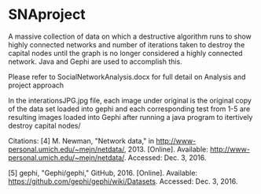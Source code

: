 # SNAproject
A massive collection of data on which a destructive algorithm runs to show highly connected networks and number of iterations taken to destroy the capital nodes until the graph is no longer considered a highly connected network. Java and Gephi are used to accomplish this.

Please refer to SocialNetworkAnalysis.docx for full detail on Analysis and project approach 

In the interationsJPG.jpg file, each image under original is the original copy of the data set loaded into gephi and each corresponding test from 1-5 are resulting images loaded into Gephi after running a java program to itertively destroy capital nodes/

Citations:
[4]
M. Newman, "Network data," in http://www-personal.umich.edu/~mejn/netdata/, 2013. [Online]. Available: http://www-personal.umich.edu/~mejn/netdata/. Accessed: Dec. 3, 2016.


[5]
gephi, "Gephi/gephi," GitHub, 2016. [Online]. Available: https://github.com/gephi/gephi/wiki/Datasets. Accessed: Dec. 3, 2016.
